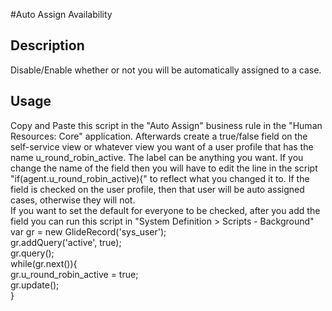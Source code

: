 #Auto Assign Availability

## Description

Disable/Enable whether or not you will be automatically assigned to a case.

## Usage

Copy and Paste this script in the "Auto Assign" business rule in the "Human Resources: Core" application. Afterwards create a true/false field on the self-service view or whatever view you want of a user profile that has the name u_round_robin_active. The label can be anything you want. If you change the name of the field then you will have to edit the line in the script "if(agent.u_round_robin_active){" to reflect what you changed it to. If the field is checked on the user profile, then that user will be auto assigned cases, otherwise they will not.  
If you want to set the default for everyone to be checked, after you add the field you can run this script in "System Definition > Scripts - Background"  
var gr = new GlideRecord('sys_user');  
gr.addQuery('active', true);  
gr.query();  
while(gr.next()){  
gr.u_round_robin_active = true;  
gr.update();  
}  
